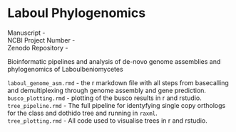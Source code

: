 # Laboul Phylogenomics

Manuscript -  
NCBI Project Number -  
Zenodo Repository -  

Bioinformatic pipelines and analysis of de-novo genome assemblies and phylogenomics of Laboulbeniomycetes

`laboul_genome_asm.rmd` - the r markdown file with all steps from basecalling and demultiplexing through genome assembly and gene prediction.  
`busco_plotting.rmd` - plotting of the busco results in r and rstudio.  
`tree_pipeline.rmd` - The full pipeline for identyfying single copy orthologs for the class and dothido tree and running in `raxml`.  
`tree_plotting.rmd` - All code used to visualise trees in r and rstudio.  
